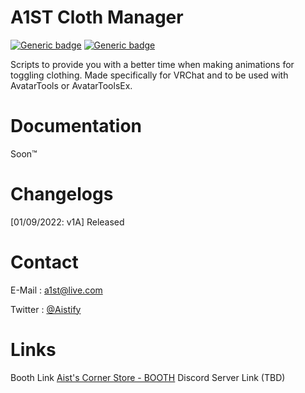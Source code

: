 # A1ST Cloth Manager

[![Generic badge](https://img.shields.io/badge/Unity-2019.4.31f1-informational.svg)](https://unity3d.com/unity/whats-new/2019.4.31)
[![Generic badge](https://img.shields.io/badge/SDK-AvatarSDK3-informational.svg)](https://vrchat.com/home/download)

Scripts to provide you with a better time when making animations for toggling clothing.
Made specifically for VRChat and to be used with AvatarTools or AvatarToolsEx.


# [](https://github.com/Aistify/A1ST-Cloth-Manager/blob/master/README.md#changelog)Documentation

Soon:tm:


# [](https://github.com/Aistify/A1ST-Cloth-Manager/blob/master/README.md#changelog)Changelogs

[01/09/2022: v1A] Released


# [](https://github.com/Aistify/A1ST-Cloth-Manager/blob/master/README.md#contacts)Contact

E-Mail :  [a1st@live.com](mailto:a1st@live.com)

Twitter : [@Aistify](https://twitter.com/aistify)


# [](https://github.com/Aistify/A1ST-Cloth-Manager/blob/master/README.md#repository)Links

Booth Link  [Aist's Corner Store - BOOTH](https://aist.booth.pm/)
Discord Server Link (TBD)
